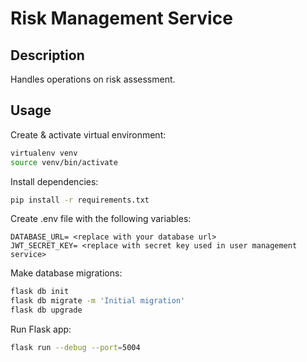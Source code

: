 # Risk Management Service

## Description

Handles operations on risk assessment.

## Usage

Create & activate virtual environment:

```bash
virtualenv venv
source venv/bin/activate
```

Install dependencies:

```bash
pip install -r requirements.txt
```

Create .env file with the following variables:

```text
DATABASE_URL= <replace with your database url>
JWT_SECRET_KEY= <replace with secret key used in user management service>
```

Make database migrations:

```bash
flask db init
flask db migrate -m 'Initial migration'
flask db upgrade
```

Run Flask app:

```bash
flask run --debug --port=5004
```
